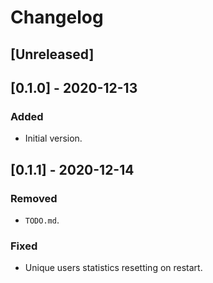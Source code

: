 # Changelog

## [Unreleased]

## [0.1.0] - 2020-12-13
### Added
- Initial version.

## [0.1.1] - 2020-12-14
### Removed
- ``TODO.md``.

### Fixed
- Unique users statistics resetting on restart.